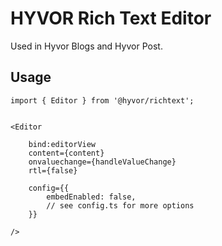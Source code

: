 # HYVOR Rich Text Editor

Used in Hyvor Blogs and Hyvor Post.

## Usage

```svelte
import { Editor } from '@hyvor/richtext';


<Editor

    bind:editorView
    content={content}
    onvaluechange={handleValueChange}
    rtl={false}

    config={{
        embedEnabled: false,
        // see config.ts for more options
    }}

/>
```